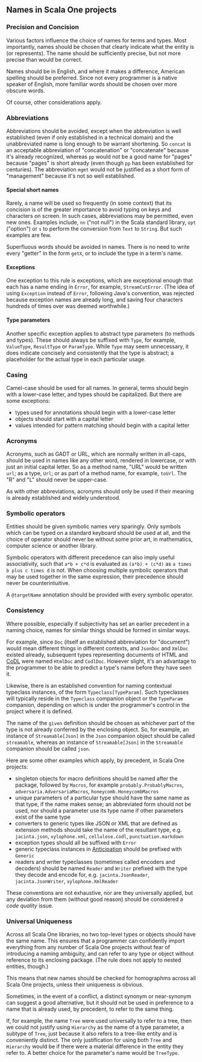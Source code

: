 ## Names in Scala One projects

### Precision and Concision

Various factors influence the choice of names for terms and types. Most
importantly, names should be chosen that clearly indicate what the entity is
(or represents). The name should be sufficiently precise, but not more precise
than would be correct.

Names should be in English, and where it makes a difference, American spelling
should be preferred. Since not every programmer is a native speaker of English,
more familiar words should be chosen over more obscure words.

Of course, other considerations apply.

### Abbreviations

Abbreviations should be avoided, except when the abbreviation is well
established (even if only established in a technical domain) and the
unabbreviated name is long enough to be warrant shortening. So `concat` is an
acceptable abbreviation of "concatenation" or "concatenate" because it's
already recognized, whereas `pp` would not be a good name for "pages" because
"pages" is short already (even though `pp` has been established for centuries).
The abbreviation `mgmt` would not be justified as a short form of "management"
because it's not so well established.

#### Special short names

Rarely, a name will be used so frequently (in some context) that its concision
is of the greater importance to avoid typing on keys and characters on screen.
In such cases, abbreviations may be permitted, even new ones. Examples include,
`nn` ("not null") in the Scala standard library, `opt` ("option") or `s` to
perform the conversion from `Text` to `String`. But such examples are few.

Superfluous words should be avoided in names. There is no need to write every
"getter" in the form `getX`, or to include the type in a term's name.

#### Exceptions

One exception to this rule is exceptions, which are exceptional enough that
each has a name ending in `Error`, for example, `StreamCutError`. (The idea of
using `Exception` instead of `Error`, following Java's convention, was rejected
because exception names are already long, and saving four characters hundreds
of times over was deemed worthwhile.)

#### Type parameters

Another specific exception applies to abstract type parameters (to methods and
types). These should always be suffixed with `Type`, for example, `ValueType`,
`ResultType` or `ParamType`. While `Type` may seem unnecessary, it does
indicate concisely and consistently that the type is abstract; a placeholder
for the actual type in each particular usage.

### Casing

Camel-case should be used for all names. In general, terms should begin with a
lower-case letter, and types should be capitalized. But there are some
exceptions:

- types used for annotations should begin with a lower-case letter
- objects should start with a capital letter
- values intended for pattern matching should begin with a capital letter

### Acronyms

Acronyms, such as GADT or URL, which are normally written in all-caps, should
be used in names like any other word, rendered in lowercase, or with just an
initial capital letter. So as a method name, "URL" would be written `url`; as a
type, `Url`; or as part of a method name, for example, `toUrl`. The "R" and "L"
should never be upper-case.

As with other abbreviations, acronyms should only be used if their meaning is
already established and widely understood.

### Symbolic operators

Entities should be given symbolic names very sparingly. Only symbols which can
be typed on a standard keyboard should be used at all, and the choice of
operator should never be without some prior art, in mathematics, computer
science or another library.

Symbolic operators with different precedence can also imply useful
associativity, such that `a*b + c*d` is evaluated as `(a*b) + (c*d)` as
`a times b plus c times d` is not. When choosing multiple symbolic operators
that may be used together in the same expression, their precedence should never
be counterintuitive.

A `@targetName` annotation should be provided with every symbolic operator.

### Consistency

Where possible, especially if subjectivity has set an earlier precedent in a
naming choice, names for similar things should be formed in similar ways.

For example, since `Doc` (itself an established abbreviation for "document")
would mean different things in different contexts, and `JsonDoc` and `XmlDoc`
existed already, subsequent types representing documents of HTML and
[CoDL](https://github.com/propensive/codl/) were named `HtmlDoc` and `CodlDoc`.
However slight, it's an advantage to the programmer to be able to predict a
type's name before they have seen it.

Likewise, there is an established convention for naming contextual typeclass
instances, of the form `Typeclass[TypeParam]`. Such typeclasses will typically
reside in the `Typeclass` companion object or the `TypeParam` companion,
depending on which is under the programmer's control in the project where it is
defined.

The name of the `given` definition should be chosen as whichever part of the
type is not already conferred by the enclosing object. So, for example, an
instance of `Streamable[Json]` in the `Json` companion object should be called
`streamable`, whereas an instance of `Streamable[Json]` in the `Streamable`
companion should be called `json`.

Here are some other examples which apply, by precedent, in Scala One projects:
- singleton objects for macro definitions should be named after the package,
  followed by `Macros`, for example `probably.ProbablyMacros`,
  `adversaria.AdversariaMacros`, `honeycomb.HoneycombMacros`
- unique parameters of a particular type should have the same name as that
  type, if the name makes sense; an abbreviated form should not be used, nor
  should a parameter use its type name if other parameters exist of the same type
- converters to generic types like JSON or XML that are defined as extension
  methods should take the name of the resultant type, e.g. `jacinta.json`,
  `xylophone.xml`, `cellulose.codl`, `punctuation.markdown`
- exception types should all be suffixed with `Error`
- generic typeclass instances in
  [Anticipation](https://github.com/propensive/anticipation/) should be
  prefixed with `Generic`
- readers and writer typeclasses (sometimes called encoders and decoders)
  should be named `Reader` and `Writer` prefixed with the type they decode and
  encode for, e.g. `jacinta.JsonReader`, `jacinta.JsonWriter`,
  `xylophone.XmlReader`

These conventions are not exhaustive, nor are they universally applied, but any
deviation from them (without good reason) should be considered a _code quality_
issue.

### Universal Uniqueness

Across all Scala One libraries, no two top-level types or objects should have
the same name. This ensures that a programmer can confidently import everything
from any number of Scala One projects without fear of introducing a naming
ambiguity, and can refer to any type or object without reference to its
enclosing package. (The rule does not apply to nested entities, though.)

This means that new names should be checked for homographms across all Scala
One projects, unless their uniqueness is obvious.

Sometimes, in the event of a conflict, a distinct synonym or near-synonym can
suggest a good alternative, but it should not be used in preference to a name
that is already used, by precedent, to refer to the same thing.

If, for example, the name `Tree` were used universally to refer to a tree, then
we could not justify using `Hierarchy` as the name of a type parameter, a
subtype of `Tree`, just because it also refers to a tree-like entity and is
conveniently distinct. The only justification for using both `Tree` and
`Hierarchy` would be if there were a material difference in the entity they
refer to. A better choice for the parameter's name would be `TreeType`.

